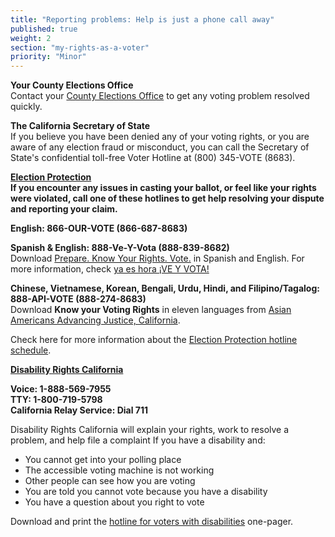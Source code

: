 ```yaml
---
title: "Reporting problems: Help is just a phone call away"
published: true
weight: 2
section: "my-rights-as-a-voter"
priority: "Minor"
---
```


**Your County Elections Office**  
Contact your [County Elections Office](#section-election-office-contact) to get any voting problem resolved quickly.  

**The California Secretary of State**  
If you believe you have been denied any of your voting rights, or you are aware of any election fraud or misconduct, you can call the Secretary of State's confidential toll-free Voter Hotline at (800) 345-VOTE (8683).  

**[Election Protection](http://www.866ourvote.org/)**  
**If you encounter any issues in casting your ballot, or feel like your rights were violated, call one of these hotlines to get help resolving your dispute and reporting your claim.**  

**English: 866-OUR-VOTE (866-687-8683)**  

**Spanish & English: 888-Ve-Y-Vota (888-839-8682)**  
Download [Prepare. Know Your Rights. Vote.](https://drive.google.com/file/d/0B0h2E_kd8S-LOU1Sd3gwajRKVHo1X1g1WjFGdWwxWkJ1cmY0/view?usp=sharing) in Spanish and English. For more information, check [ya es hora ¡VE Y VOTA!](http://veyvota.yaeshora.info/state?id=0005)  

**Chinese, Vietnamese, Korean, Bengali, Urdu, Hindi, and Filipino/Tagalog: 888-API-VOTE (888-274-8683)**  
Download **Know your Voting Rights** in eleven languages from [Asian Americans Advancing Justice, California](http://www.advancingjustice-alc.org/know-your-voting-rights/).  

Check here for more information about the [Election Protection hotline schedule](http://www.866ourvote.org/pages/2016-live-hotline-hours-and-dates).  

**[Disability Rights California](http://www.disabilityrightsca.org/pubs/PublicationsVoting.htm)**  

**Voice: 1-888-569-7955  
TTY: 1-800-719-5798  
California Relay Service: Dial 711**  

Disability Rights California will explain your rights, work to resolve a problem, and help file a complaint If you have a disability and:  
- You cannot get into your polling place  
- The accessible voting machine is not working  
- Other people can see how you are voting  
- You are told you cannot vote because you have a disability  
- You have a question about you right to vote  

Download and print the [hotline for voters with disabilities](http://www.disabilityrightsca.org/pubs/ElectionDayFlyerNovember82016.pdf) one-pager.  
